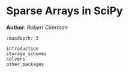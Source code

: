 # Sparse Arrays in SciPy

**Author**: *Robert Cimrman*

```{toctree}
:maxdepth: 3

introduction
storage_schemes
solvers
other_packages
```